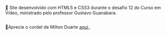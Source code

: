 <p> 🤖 Site desenvolvido com HTML5 e CSS3 durante o desafio 12 do Curso em Vídeo, ministrado pelo professor Gustavo Guanabara.</p>

##
  <p>🎫Aprecie o cordel de Milton Duarte <a href="https://thamiresantos.github.io/projeto-cordel/"  target= "_blank">aqui </a>.</p>
